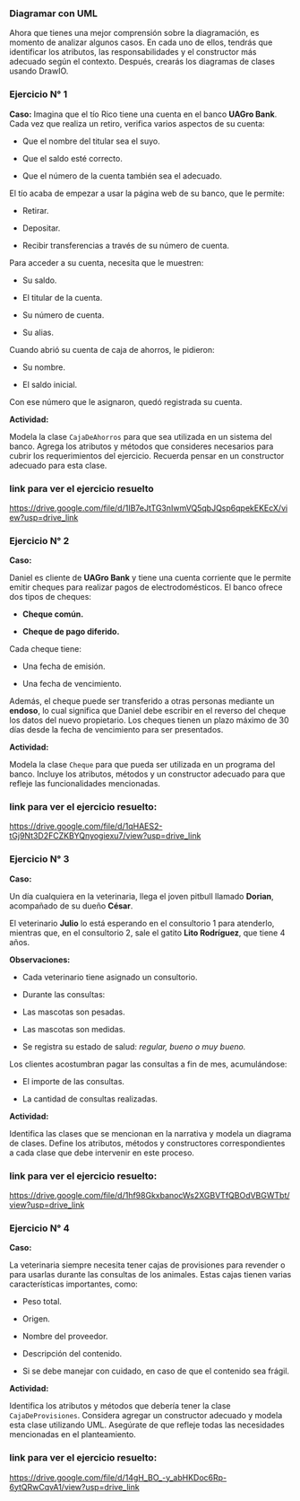 ### Diagramar con UML

Ahora que tienes una mejor comprensión sobre la diagramación, es momento de analizar algunos casos. En cada uno de ellos, tendrás que identificar los atributos, las responsabilidades y el constructor más adecuado según el contexto. Después, crearás los diagramas de clases usando DrawIO.

### Ejercicio N° 1

**Caso:**
Imagina que el tío Rico tiene una cuenta en el banco **UAGro Bank**. Cada vez que realiza un retiro, verifica varios aspectos de su cuenta: 

- Que el nombre del titular sea el suyo. 

- Que el saldo esté correcto. 

- Que el número de la cuenta también sea el adecuado.

El tío acaba de empezar a usar la página web de su banco, que le permite:

- Retirar.

- Depositar.

- Recibir transferencias a través de su número de cuenta.

Para acceder a su cuenta, necesita que le muestren:

- Su saldo.

- El titular de la cuenta.

- Su número de cuenta.

- Su alias.

Cuando abrió su cuenta de caja de ahorros, le pidieron:

- Su nombre.

- El saldo inicial.

Con ese número que le asignaron, quedó registrada su cuenta.

**Actividad:**

Modela la clase `CajaDeAhorros` para que sea utilizada en un sistema del banco. Agrega los atributos y métodos que consideres necesarios para cubrir los requerimientos del ejercicio. Recuerda pensar en un constructor adecuado para esta clase.

### link para ver el ejercicio resuelto

https://drive.google.com/file/d/1IB7eJtTG3nIwmVQ5qbJQsp6qpekEKEcX/view?usp=drive_link

### Ejercicio N° 2

**Caso:**

Daniel es cliente de **UAGro Bank** y tiene una cuenta corriente que le permite emitir cheques para realizar pagos de electrodomésticos. El banco ofrece dos tipos de cheques:  

- **Cheque común.**  

- **Cheque de pago diferido.**

Cada cheque tiene:  

- Una fecha de emisión.  

- Una fecha de vencimiento.  

Además, el cheque puede ser transferido a otras personas mediante un **endoso**, lo cual significa que Daniel debe escribir en el reverso del cheque los datos del nuevo propietario. Los cheques tienen un plazo máximo de 30 días desde la fecha de vencimiento para ser presentados.

**Actividad:**

Modela la clase `Cheque` para que pueda ser utilizada en un programa del banco. Incluye los atributos, métodos y un constructor adecuado para que refleje las funcionalidades mencionadas.

### link para ver el ejercicio resuelto:
 
https://drive.google.com/file/d/1qHAES2-tGj9Nt3D2FCZKBYQnyogiexu7/view?usp=drive_link

### Ejercicio N° 3

**Caso:**

Un día cualquiera en la veterinaria, llega el joven pitbull llamado **Dorian**, acompañado de su dueño **César**.  

El veterinario **Julio** lo está esperando en el consultorio 1 para atenderlo, mientras que, en el consultorio 2, sale el gatito **Lito Rodríguez**, que tiene 4 años.  

**Observaciones:**

- Cada veterinario tiene asignado un consultorio.  

- Durante las consultas:

- Las mascotas son pesadas.

- Las mascotas son medidas.

- Se registra su estado de salud: _regular, bueno o muy bueno._  

Los clientes acostumbran pagar las consultas a fin de mes, acumulándose:

- El importe de las consultas.

- La cantidad de consultas realizadas.

**Actividad:**

Identifica las clases que se mencionan en la narrativa y modela un diagrama de clases. Define los atributos, métodos y constructores correspondientes a cada clase que debe intervenir en este proceso.

### link para ver el ejercicio resuelto:

https://drive.google.com/file/d/1hf98GkxbanocWs2XGBVTfQBOdVBGWTbt/view?usp=drive_link

### Ejercicio N° 4

**Caso:**

La veterinaria siempre necesita tener cajas de provisiones para revender o para usarlas durante las consultas de los animales. Estas cajas tienen varias características importantes, como:  

- Peso total.  

- Origen.  

- Nombre del proveedor.  

- Descripción del contenido.  

- Si se debe manejar con cuidado, en caso de que el contenido sea frágil.  

**Actividad:**

Identifica los atributos y métodos que debería tener la clase `CajaDeProvisiones`. Considera agregar un constructor adecuado y modela esta clase utilizando UML. Asegúrate de que refleje todas las necesidades mencionadas en el planteamiento.

### link para ver el ejercicio resuelto: 

https://drive.google.com/file/d/14gH_BO_-y_abHKDoc6Rp-6ytQRwCqvA1/view?usp=drive_link

